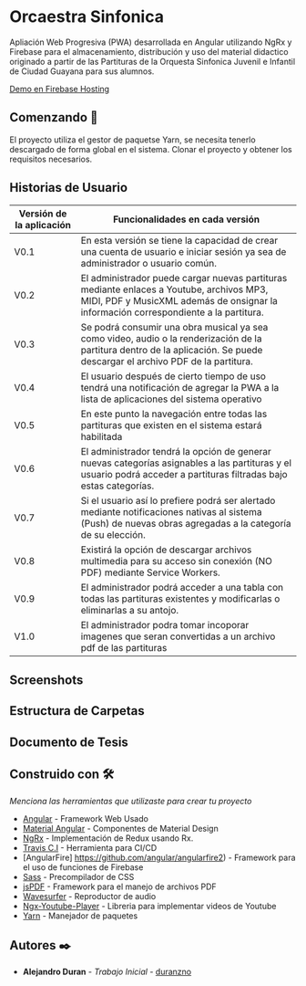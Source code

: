# Orcaestra Sinfonica

Apliación Web Progresiva (PWA) desarrollada en Angular utilizando NgRx y Firebase para el almacenamiento, distribución y uso del material didactico originado a partir de las Partituras de la Orquesta Sinfonica Juvenil e Infantil de Ciudad Guayana para sus alumnos.

[Demo en Firebase Hosting](https://orcaestra-sinfonica.firebaseapp.com)

## Comenzando 🚀

El proyecto utiliza el gestor de paquetse Yarn, se necesita tenerlo descargado de forma global en el sistema. 
Clonar el proyecto y obtener los requisitos necesarios.

## Historias de Usuario
| Versión de la aplicación | Funcionalidades en cada versión                                                                                                                                                   |
| ------------------------ | --------------------------------------------------------------------------------------------------------------------------------------------------------------------------------- |
| V0.1                     | En esta versión se tiene la capacidad de crear una cuenta de usuario e iniciar sesión ya sea de administrador o usuario común.                                                    |
| V0.2                     | El administrador puede cargar nuevas partituras mediante enlaces a Youtube, archivos MP3, MIDI, PDF y MusicXML además de  onsignar la información correspondiente a la partitura. |
| V0.3                     | Se podrá consumir una obra musical ya sea como video, audio o la renderización de la partitura dentro de la aplicación. Se puede descargar el archivo PDF de la partitura.        |
| V0.4                     | El usuario después de cierto tiempo de uso tendrá una notificación de agregar la PWA a la lista de aplicaciones del sistema operativo                                             |
| V0.5                     | En este punto la navegación entre todas las partituras que existen en el sistema estará habilitada                                                                                |
| V0.6                     | El administrador tendrá la opción de generar nuevas categorías asignables a las partituras y el usuario podrá acceder a partituras filtradas bajo estas categorías.               |
| V0.7                     | Si el usuario así lo prefiere podrá ser alertado mediante notificaciones nativas al sistema (Push) de nuevas obras agregadas a la categoría de su elección.                       |
| V0.8                     | Existirá la opción de descargar archivos multimedia para su acceso sin conexión (NO PDF) mediante Service Workers.                                                                |
| V0.9                     | El administrador podrá acceder a una tabla con todas las partituras existentes y modificarlas o eliminarlas a su antojo.                                                          |
| V1.0                     | El administrador podra tomar incoporar imagenes que seran convertidas a un archivo pdf de las partituras                                                                          |
## Screenshots
## Estructura de Carpetas
## Documento de Tesis
## Construido con 🛠️

_Menciona las herramientas que utilizaste para crear tu proyecto_

* [Angular](http://angular.io) - Framework Web Usado
* [Material Angular](http://material.angular.io/) - Componentes de Material Design
* [NgRx](https://ngrx.io/) - Implementación de Redux usando Rx.
* [Travis C.I](https://travis-ci.org/) - Herramienta para CI/CD
* [AngularFire] https://github.com/angular/angularfire2) - Framework para el uso de funciones de Firebase 
* [Sass](https://sass-lang.com/) - Precompilador de CSS
* [jsPDF](https://parall.ax/products/jspdf) - Framework para el manejo de archivos PDF
* [Wavesurfer](https://wavesurfer-js.org/) - Reproductor de audio
* [Ngx-Youtube-Player](https://www.npmjs.com/package/ngx-youtube-player) - Libreria para implementar videos de Youtube
* [Yarn](https://www.yarnpkg.com) - Manejador de paquetes



## Autores ✒️

* **Alejandro Duran** - *Trabajo Inicial* - [duranzno](https://github.com/duranzno)


